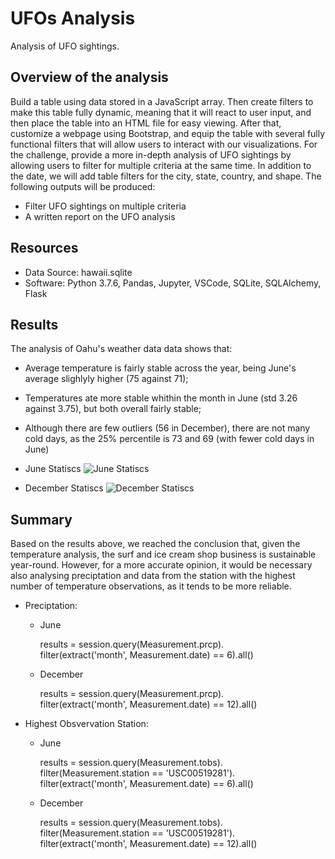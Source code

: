 # UFOs Analysis
  Analysis of UFO sightings.
  
## Overview of the analysis
Build a table using data stored in a JavaScript array. Then create filters to make this table fully dynamic, meaning that it will react to user input, and then place the table into an HTML file for easy viewing.
After that, customize a webpage using Bootstrap, and equip the table with several fully functional filters that will allow users to interact with our visualizations.
For the challenge, provide a more in-depth analysis of UFO sightings by allowing users to filter for multiple criteria at the same time. In addition to the date, we will add table filters for the city, state, country, and shape.
The following outputs will be produced:

- Filter UFO sightings on multiple criteria
- A written report on the UFO analysis
  
## Resources
- Data Source: hawaii.sqlite
- Software: Python 3.7.6, Pandas, Jupyter, VSCode, SQLite, SQLAlchemy, Flask

## Results
The analysis of Oahu's weather data data shows that:
  - Average temperature is fairly stable across the year, being June's average slighlyly higher (75 against 71);
  - Temperatures ate more stable whithin the month in June (std 3.26 against 3.75), but both overall fairly stable;
  - Although there are few outliers (56 in December), there are not many cold days, as the 25% percentile is 73 and 69 (with fewer cold days in June)
  
- June Statiscs
![June Statiscs](/June_stats.png)

- December Statiscs
![December Statiscs](/December_stats.png)
 
## Summary

Based on the results above, we reached the conclusion that, given the temperature analysis, the surf and ice cream shop business is sustainable year-round.  However, for a more accurate opinion, it would be necessary also analysing preciptation and data from the station with the highest number of temperature observations, as it tends to be more reliable.

  - Preciptation:  
  
    - June
   
      results = session.query(Measurement.prcp).\
      filter(extract('month', Measurement.date) == 6).all()
    
    - December  
    
      results = session.query(Measurement.prcp).\
      filter(extract('month', Measurement.date) == 12).all()
    
  - Highest Obsvervation Station:
  
    - June
  
      results = session.query(Measurement.tobs).\
      filter(Measurement.station == 'USC00519281').\
      filter(extract('month', Measurement.date) == 6).all()
    
    - December
    
      results = session.query(Measurement.tobs).\
      filter(Measurement.station == 'USC00519281').\
      filter(extract('month', Measurement.date) == 12).all()
  

